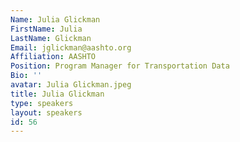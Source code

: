 ```yaml
---
Name: Julia Glickman
FirstName: Julia
LastName: Glickman
Email: jglickman@aashto.org
Affiliation: AASHTO
Position: Program Manager for Transportation Data
Bio: ''
avatar: Julia Glickman.jpeg
title: Julia Glickman
type: speakers
layout: speakers
id: 56
---
```

